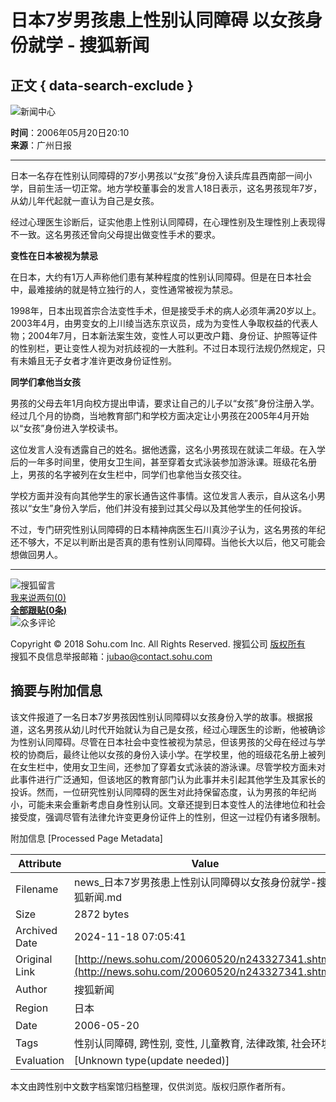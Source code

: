 # 日本7岁男孩患上性别认同障碍 以女孩身份就学 - 搜狐新闻

## 正文 { data-search-exclude }


![新闻中心](https://photo.sohu.com/media/gzrb.jpg)

**时间**：2006年05月20日20:10  
**来源**：广州日报  

---

日本一名存在性别认同障碍的7岁小男孩以“女孩”身份入读兵库县西南部一间小学，目前生活一切正常。地方学校董事会的发言人18日表示，这名男孩现年7岁，从幼儿年代起就一直认为自己是女孩。

经过心理医生诊断后，证实他患上性别认同障碍，在心理性别及生理性别上表现得不一致。这名男孩还曾向父母提出做变性手术的要求。

**变性在日本被视为禁忌**

在日本，大约有1万人声称他们患有某种程度的性别认同障碍。但是在日本社会中，最难接纳的就是特立独行的人，变性通常被视为禁忌。

1998年，日本出现首宗合法变性手术，但是接受手术的病人必须年满20岁以上。2003年4月，由男变女的上川绫当选东京议员，成为为变性人争取权益的代表人物；2004年7月，日本新法案生效，变性人可以更改户籍、身份证、护照等证件的性别栏，更让变性人视为对抗歧视的一大胜利。不过日本现行法规仍然规定，只有未婚且无子女者才准许更改身份证性别。

**同学们拿他当女孩**

男孩的父母去年1月向校方提出申请，要求让自己的儿子以“女孩”身份注册入学。经过几个月的协商，当地教育部门和学校方面决定让小男孩在2005年4月开始以“女孩”身份进入学校读书。

这位发言人没有透露自己的姓名。据他透露，这名小男孩现在就读二年级。在入学后的一年多时间里，使用女卫生间，甚至穿着女式泳装参加游泳课。班级花名册上，男孩的名字被列在女生栏中，同学们也拿他当女孩交往。

学校方面并没有向其他学生的家长通告这件事情。这位发言人表示，自从这名小男孩以“女生”身份入学后，他们并没有接到过其父母以及其他学生的任何投诉。

不过，专门研究性别认同障碍的日本精神病医生石川真沙子认为，这名男孩的年纪还不够大，不足以判断出是否真的患有性别认同障碍。当他长大以后，他又可能会想做回男人。

---

![搜狐留言](https://images.sohu.com/ccc.gif)  
[我来说两句(0)](https://comment2.news.sohu.com/viewcomments.action?id=243327341)  
[**全部跟贴(0条)**](https://comment2.news.sohu.com/viewcomments.action?id=243327341)  
![众多评论](https://images.sohu.com/ccc.gif)  

Copyright © 2018 Sohu.com Inc. All Rights Reserved. 搜狐公司 [版权所有](https://corp.sohu.com/s2007/copyright/)  
搜狐不良信息举报邮箱：[jubao@contact.sohu.com](mailto:jubao@contact.sohu.com)

## 摘要与附加信息

<!-- tcd_abstract -->
该文件报道了一名日本7岁男孩因性别认同障碍以女孩身份入学的故事。根据报道，这名男孩从幼儿时代开始就认为自己是女孩，经过心理医生的诊断，他被确诊为性别认同障碍。尽管在日本社会中变性被视为禁忌，但该男孩的父母在经过与学校的协商后，最终让他以女孩的身份入读小学。在学校里，他的班级花名册上被列在女生栏中，使用女卫生间，还参加了穿着女式泳装的游泳课。尽管学校方面未对此事件进行广泛通知，但该地区的教育部门认为此事并未引起其他学生及其家长的投诉。然而，一位研究性别认同障碍的医生对此持保留态度，认为男孩的年纪尚小，可能未来会重新考虑自身性别认同。文章还提到日本变性人的法律地位和社会接受度，强调尽管有法律允许变更身份证件上的性别，但这一过程仍有诸多限制。
<!-- tcd_abstract_end -->

附加信息 [Processed Page Metadata]

| Attribute       | Value                                  |
|-----------------|----------------------------------------|
| Filename        | news_日本7岁男孩患上性别认同障碍以女孩身份就学-搜狐新闻.md                             |
| Size            | 2872 bytes                           |
| Archived Date   | 2024-11-18 07:05:41                             |
| Original Link   | [http://news.sohu.com/20060520/n243327341.shtml](http://news.sohu.com/20060520/n243327341.shtml)                       |
| Author          | 搜狐新闻                               |
| Region          | 日本                               |
| Date            | 2006-05-20                                 |
| Tags            | 性别认同障碍, 跨性别, 变性, 儿童教育, 法律政策, 社会环境                                 |
| Evaluation            | [Unknown type(update needed)]                                 |
<!-- tcd_table_end -->

本文由跨性别中文数字档案馆归档整理，仅供浏览。版权归原作者所有。
